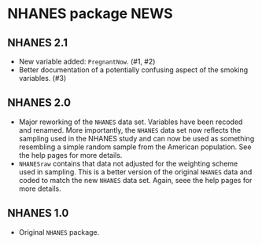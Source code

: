 # NHANES package NEWS

## NHANES 2.1

 * New variable added:  `PregnantNow`.  (#1, #2)
 * Better documentation of a potentially confusing aspect of the smoking variables. (#3)


## NHANES 2.0

 * Major reworking of the `NHANES` data set.  Variables have been recoded and renamed.  More importantly, the `NHANES` data set now reflects the sampling used in the NHANES study and can now be used as something resembling a simple random sample from the American population.  See the help pages for more details.
 * `NHANESraw` contains that data not adjusted for the weighting scheme used in sampling.  This is a better version of the original `NHANES` data and coded to match the new `NHANES` data set.  Again, seee the help pages for more details.

## NHANES 1.0

 * Original `NHANES` package.